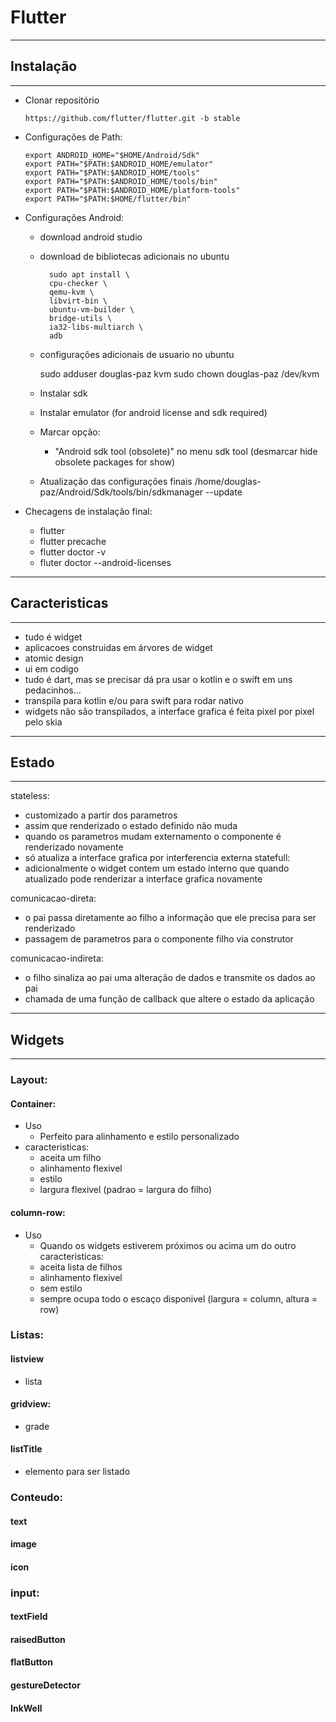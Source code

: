# Flutter

---

## Instalação

---

- Clonar repositório

      https://github.com/flutter/flutter.git -b stable

- Configurações de Path:

      export ANDROID_HOME="$HOME/Android/Sdk"
      export PATH="$PATH:$ANDROID_HOME/emulator"
      export PATH="$PATH:$ANDROID_HOME/tools"
      export PATH="$PATH:$ANDROID_HOME/tools/bin"
      export PATH="$PATH:$ANDROID_HOME/platform-tools"
      export PATH="$PATH:$HOME/flutter/bin"

- Configurações Android:

  - download android studio
  - download de bibliotecas adicionais no ubuntu

          sudo apt install \
          cpu-checker \
          qemu-kvm \
          libvirt-bin \
          ubuntu-vm-builder \
          bridge-utils \
          ia32-libs-multiarch \
          adb

  - configurações adicionais de usuario no ubuntu

    sudo adduser douglas-paz kvm
    sudo chown douglas-paz /dev/kvm

  - Instalar sdk
  - Instalar emulator (for android license and sdk required)
  - Marcar opção:
    - "Android sdk tool (obsolete)" no menu sdk tool (desmarcar hide obsolete packages for show)
  - Atualização das configurações finais
    /home/douglas-paz/Android/Sdk/tools/bin/sdkmanager --update

- Checagens de instalação final:
  - flutter
  - flutter precache
  - flutter doctor -v
  - fluter doctor --android-licenses

---

## Caracteristicas

---

- tudo é widget
- aplicacoes construidas em árvores de widget
- atomic design
- ui em codigo
- tudo é dart, mas se precisar dá pra usar o kotlin e o swift em uns pedacinhos...
- transpila para kotlin e/ou para swift para rodar nativo
- widgets não são transpilados, a interface grafica é feita pixel por pixel pelo skia

---

## Estado

---

stateless:

- customizado a partir dos parametros
- assim que renderizado o estado definido não muda
- quando os parametros mudam externamento o componente é renderizado novamente
- só atualiza a interface grafica por interferencia externa
  statefull:
- adicionalmente o widget contem um estado interno que quando atualizado pode renderizar a interface grafica novamente

comunicacao-direta:

- o pai passa diretamente ao filho a informação que ele precisa para ser renderizado
- passagem de parametros para o componente filho via construtor

comunicacao-indireta:

- o filho sinaliza ao pai uma alteração de dados e transmite os dados ao pai
- chamada de uma função de callback que altere o estado da aplicação

---

## Widgets

---

### Layout:

#### Container:

- Uso
  - Perfeito para alinhamento e estilo personalizado
- caracteristicas:
  - aceita um filho
  - alinhamento flexivel
  - estilo
  - largura flexivel (padrao = largura do filho)

#### column-row:

- Uso
  - Quando os widgets estiverem próximos ou acima um do outro
    caracteristicas:
  - aceita lista de filhos
  - alinhamento flexivel
  - sem estilo
  - sempre ocupa todo o escaço disponivel (largura = column, altura = row)

### Listas:

#### listview

- lista

#### gridview:

- grade

#### listTitle

- elemento para ser listado

### Conteudo:

#### text

#### image

#### icon

### input:

#### textField

#### raisedButton

#### flatButton

#### gestureDetector

#### InkWell
